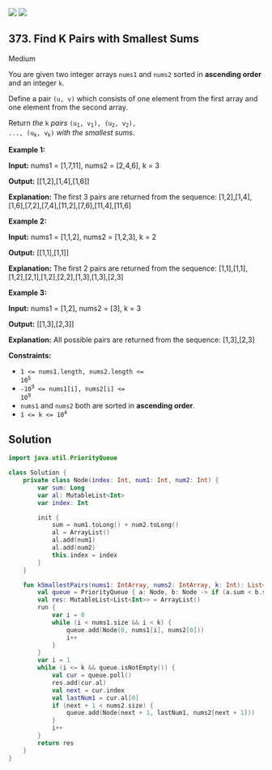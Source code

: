[![](https://img.shields.io/github/stars/javadev/LeetCode-in-Kotlin?label=Stars&style=flat-square)](https://github.com/javadev/LeetCode-in-Kotlin)
[![](https://img.shields.io/github/forks/javadev/LeetCode-in-Kotlin?label=Fork%20me%20on%20GitHub%20&style=flat-square)](https://github.com/javadev/LeetCode-in-Kotlin/fork)

## 373\. Find K Pairs with Smallest Sums

Medium

You are given two integer arrays `nums1` and `nums2` sorted in **ascending order** and an integer `k`.

Define a pair `(u, v)` which consists of one element from the first array and one element from the second array.

Return _the_ `k` _pairs_ <code>(u<sub>1</sub>, v<sub>1</sub>), (u<sub>2</sub>, v<sub>2</sub>), ..., (u<sub>k</sub>, v<sub>k</sub>)</code> _with the smallest sums_.

**Example 1:**

**Input:** nums1 = [1,7,11], nums2 = [2,4,6], k = 3

**Output:** [[1,2],[1,4],[1,6]]

**Explanation:** The first 3 pairs are returned from the sequence: [1,2],[1,4],[1,6],[7,2],[7,4],[11,2],[7,6],[11,4],[11,6]

**Example 2:**

**Input:** nums1 = [1,1,2], nums2 = [1,2,3], k = 2

**Output:** [[1,1],[1,1]]

**Explanation:** The first 2 pairs are returned from the sequence: [1,1],[1,1],[1,2],[2,1],[1,2],[2,2],[1,3],[1,3],[2,3]

**Example 3:**

**Input:** nums1 = [1,2], nums2 = [3], k = 3

**Output:** [[1,3],[2,3]]

**Explanation:** All possible pairs are returned from the sequence: [1,3],[2,3]

**Constraints:**

*   <code>1 <= nums1.length, nums2.length <= 10<sup>5</sup></code>
*   <code>-10<sup>9</sup> <= nums1[i], nums2[i] <= 10<sup>9</sup></code>
*   `nums1` and `nums2` both are sorted in **ascending order**.
*   <code>1 <= k <= 10<sup>4</sup></code>

## Solution

```kotlin
import java.util.PriorityQueue

class Solution {
    private class Node(index: Int, num1: Int, num2: Int) {
        var sum: Long
        var al: MutableList<Int>
        var index: Int

        init {
            sum = num1.toLong() + num2.toLong()
            al = ArrayList()
            al.add(num1)
            al.add(num2)
            this.index = index
        }
    }

    fun kSmallestPairs(nums1: IntArray, nums2: IntArray, k: Int): List<List<Int>> {
        val queue = PriorityQueue { a: Node, b: Node -> if (a.sum < b.sum) -1 else 1 }
        val res: MutableList<List<Int>> = ArrayList()
        run {
            var i = 0
            while (i < nums1.size && i < k) {
                queue.add(Node(0, nums1[i], nums2[0]))
                i++
            }
        }
        var i = 1
        while (i <= k && queue.isNotEmpty()) {
            val cur = queue.poll()
            res.add(cur.al)
            val next = cur.index
            val lastNum1 = cur.al[0]
            if (next + 1 < nums2.size) {
                queue.add(Node(next + 1, lastNum1, nums2[next + 1]))
            }
            i++
        }
        return res
    }
}
```